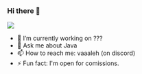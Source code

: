 ### Hi there 👋


![](https://komarev.com/ghpvc/?username=vaaaleh&color=006619)


- 🔭 I’m currently working on ???
- 💬 Ask me about Java
- 📫 How to reach me: vaaaleh (on discord)
- ⚡ Fun fact: I'm open for comissions.
